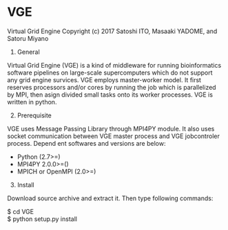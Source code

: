 # VGE
Virtual Grid Engine
Copyright (c) 2017 Satoshi ITO, Masaaki YADOME, and Satoru Miyano

1. General

Virtual Grid Engine (VGE) is a kind of middleware for running bioinformatics
software pipelines on large-scale supercomputers which do not support any
grid engine survices. VGE employs master-worker model. It first reserves
processors and/or cores by running the job which is parallelized by MPI, then
asign divided small tasks onto its worker processes. VGE is written in python.

2. Prerequisite

VGE uses Message Passing Library through MPI4PY module. It also uses socket
communication between VGE master process and VGE jobcontroler process. Depend
ent softwares and versions are below:

 - Python (2.7>=)
 - MPI4PY 2.0.0>=()
 - MPICH or OpenMPI (2.0>=)

3. Install

Download source archive and extract it. Then type following commands:

 $ cd VGE<br>
 $ python setup.py install
